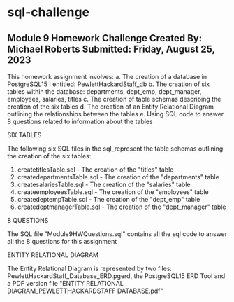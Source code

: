 # sql-challenge
Module 9 Homework Challenge
Created By: Michael Roberts
Submitted: Friday, August 25, 2023
----------------------
This homework assignment involves:
  a. The creation of a database in PostgreSQL15 I entitled: PewlettHackardStaff_db
  b. The creation of six tables within the database: departments, dept_emp, dept_manager, employees, salaries, titles
  c. The creation of table schemas describing the creation of the six tables
  d. The creation of an Entity Relational Diagram outlining the relationships between the tables
  e. Using SQL code to answer 8 questions related to information about the tables
  
SIX TABLES

The following six SQL files in the sql_represent the table schemas outlining the creation of the six tables:
  1. createtitlesTable.sql - The creation of the "titles" table
  2. createdepartmentsTable.sql - The creation of the "departments" table 
  3. createsalariesTable.sql - The creation of the "salaries" table
  4. createemployeesTable.sql - The creation of the "employees" table
  5. createdeptempTable.sql - The creation of the "dept_emp" table
  6. createdeptmanagerTable.sql - The creation of the "dept_manager" table

8 QUESTIONS

The SQL file "Module9HWQuestions.sql" contains all the sql code to answer all the 8 questions for this assignment

ENTITY RELATIONAL DIAGRAM

The Entity Relational Diagram is represented by two files: PewlettHackardStaff_Database_ERD.pgerd, the PostgreSQL15 ERD Tool and 
a PDF version file "ENTITY RELATIONAL DIAGRAM_PEWLETTHACKARDSTAFF DATABASE.pdf"

